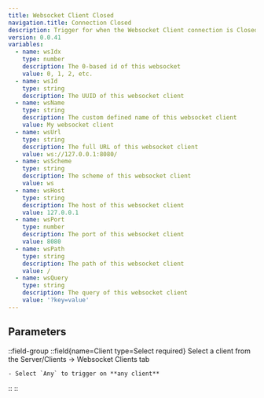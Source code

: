 ```yaml
---
title: Websocket Client Closed
navigation.title: Connection Closed
description: Trigger for when the Websocket Client connection is Closed
version: 0.0.41
variables:
  - name: wsIdx
    type: number
    description: The 0-based id of this websocket
    value: 0, 1, 2, etc.
  - name: wsId
    type: string
    description: The UUID of this websocket client
  - name: wsName
    type: string
    description: The custom defined name of this websocket client
    value: My websocket client
  - name: wsUrl
    type: string
    description: The full URL of this websocket client
    value: ws://127.0.0.1:8080/
  - name: wsScheme
    type: string
    description: The scheme of this websocket client
    value: ws
  - name: wsHost
    type: string
    description: The host of this websocket client
    value: 127.0.0.1
  - name: wsPort
    type: number
    description: The port of this websocket client
    value: 8080
  - name: wsPath
    type: string
    description: The path of this websocket client
    value: /
  - name: wsQuery
    type: string
    description: The query of this websocket client
    value: '?key=value'
---
```


## Parameters
::field-group
  ::field{name=Client type=Select required}
    Select a client from the Server/Clients -> Websocket Clients tab

    - Select `Any` to trigger on **any client**
  ::
::